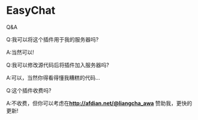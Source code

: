 # EasyChat

Q&A

Q:我可以将这个插件用于我的服务器吗?

A:当然可以!

Q:我可以修改源代码后将插件加入服务器吗?

A:可以，当然你得看得懂我糟糕的代码...

Q:这个插件收费吗?

A:不收费，但你可以考虑在**http://afdian.net/@liangcha_awa**
赞助我，更快的更新!
